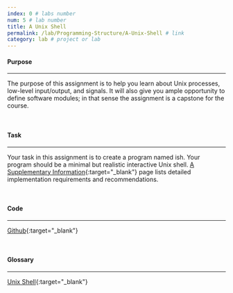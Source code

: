 ```yaml
---
index: 0 # labs number
num: 5 # lab number
title: A Unix Shell
permalink: /lab/Programming-Structure/A-Unix-Shell # link
category: lab # project or lab
---
```


#### **Purpose**

---

The purpose of this assignment is to help you learn about Unix
processes, low-level input/output, and signals. It will also give you ample
opportunity to define software modules; in that sense the assignment is
a capstone for the course.

<br>

#### **Task**

---

Your task in this assignment is to create a program named ish. Your
program should be a minimal but realistic interactive Unix shell.
[A Supplementary Information](https://www.ndsl.kaist.edu/~swhang/ee209/assignment/unixshell/shellsupplementary.html){:target="\_blank"} page lists detailed implementation
requirements and recommendations.

<br>

#### **Code**

---

[Github](https://github.com/Heejinee3/Programming-Structure/tree/master/A%20Unix%20Shell){:target="\_blank"}

<br>

#### **Glossary**

---

[Unix Shell](https://velog.io/@chunjakim/Unix-Shell){:target="\_blank"}
